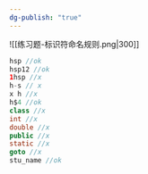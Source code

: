 ```yaml
---
dg-publish: "true"
---
```

![[练习题-标识符命名规则.png|300]]
```java
hsp //ok
hsp12 //ok
1hsp //x
h-s // x
x h //x
h$4 //ok
class //x
int //x
double //x
public //x
static //x
goto //x
stu_name //ok
```